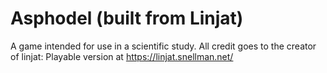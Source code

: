 # Asphodel (built from Linjat)

A game intended for use in a scientific study.  All credit goes to the creator of linjat:
Playable version at https://linjat.snellman.net/


